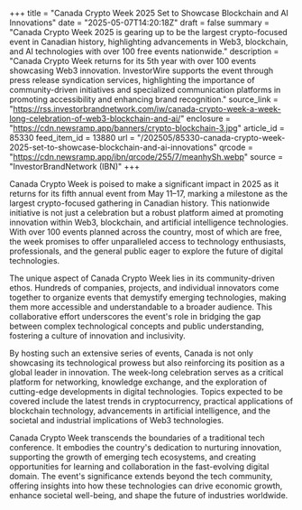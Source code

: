 +++
title = "Canada Crypto Week 2025 Set to Showcase Blockchain and AI Innovations"
date = "2025-05-07T14:20:18Z"
draft = false
summary = "Canada Crypto Week 2025 is gearing up to be the largest crypto-focused event in Canadian history, highlighting advancements in Web3, blockchain, and AI technologies with over 100 free events nationwide."
description = "Canada Crypto Week returns for its 5th year with over 100 events showcasing Web3 innovation. InvestorWire supports the event through press release syndication services, highlighting the importance of community-driven initiatives and specialized communication platforms in promoting accessibility and enhancing brand recognition."
source_link = "https://rss.investorbrandnetwork.com/iw/canada-crypto-week-a-week-long-celebration-of-web3-blockchain-and-ai/"
enclosure = "https://cdn.newsramp.app/banners/crypto-blockchain-3.jpg"
article_id = 85330
feed_item_id = 13880
url = "/202505/85330-canada-crypto-week-2025-set-to-showcase-blockchain-and-ai-innovations"
qrcode = "https://cdn.newsramp.app/ibn/qrcode/255/7/meanhySh.webp"
source = "InvestorBrandNetwork (IBN)"
+++

<p>Canada Crypto Week is poised to make a significant impact in 2025 as it returns for its fifth annual event from May 11–17, marking a milestone as the largest crypto-focused gathering in Canadian history. This nationwide initiative is not just a celebration but a robust platform aimed at promoting innovation within Web3, blockchain, and artificial intelligence technologies. With over 100 events planned across the country, most of which are free, the week promises to offer unparalleled access to technology enthusiasts, professionals, and the general public eager to explore the future of digital technologies.</p><p>The unique aspect of Canada Crypto Week lies in its community-driven ethos. Hundreds of companies, projects, and individual innovators come together to organize events that demystify emerging technologies, making them more accessible and understandable to a broader audience. This collaborative effort underscores the event's role in bridging the gap between complex technological concepts and public understanding, fostering a culture of innovation and inclusivity.</p><p>By hosting such an extensive series of events, Canada is not only showcasing its technological prowess but also reinforcing its position as a global leader in innovation. The week-long celebration serves as a critical platform for networking, knowledge exchange, and the exploration of cutting-edge developments in digital technologies. Topics expected to be covered include the latest trends in cryptocurrency, practical applications of blockchain technology, advancements in artificial intelligence, and the societal and industrial implications of Web3 technologies.</p><p>Canada Crypto Week transcends the boundaries of a traditional tech conference. It embodies the country's dedication to nurturing innovation, supporting the growth of emerging tech ecosystems, and creating opportunities for learning and collaboration in the fast-evolving digital domain. The event's significance extends beyond the tech community, offering insights into how these technologies can drive economic growth, enhance societal well-being, and shape the future of industries worldwide.</p>